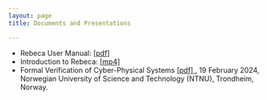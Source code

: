 ```yaml
---
layout: page
title: Documents and Presentations

---
```

* Rebeca User Manual: [ [pdf] ](/assets/documents/manual.2.1.pdf)
* Introduction to Rebeca: [ [mp4] ](https://github.com/rebeca-lang/rebeca-lang.github.io/releases/download/Tutorials/MarjanAntonioClassMay14-2020.mp4)
* Formal Verification of Cyber-Physical Systems [ [pdf] ](/assets/documents/Sirjani-TrondheimFeb2024-v3.pdf), 19 February 2024, Norwegian University of Science and Technology (NTNU), Trondheim, Norway.
